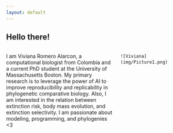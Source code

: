 ```yaml
---
layout: default
---
```


## Hello there!

<div style="display: flex;">
  <div style="flex: 60%; padding-right: 20px;">
 
I am Viviana Romero Alarcon, a computational biologist from Colombia and a current PhD student at the University of Massachusetts Boston. My primary research is to leverage the power of AI to improve reproducibility and replicability in phylogenetic comparative biology. Also, I am interested in the relation between extinction risk, body mass evolution, and extinction selectivity. I am passionate about modeling, programming, and phylogenies <3 


  </div>
  <div style="flex: 40%;">
    
    ![Viviana](img/Picture1.png)
    
  </div>
</div>
